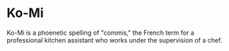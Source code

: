 # Ko-Mi

<p>Ko-Mi is a phoenetic spelling of "commis," the French term for a professional kitchen assistant who works under the supervision of a chef.</p>
